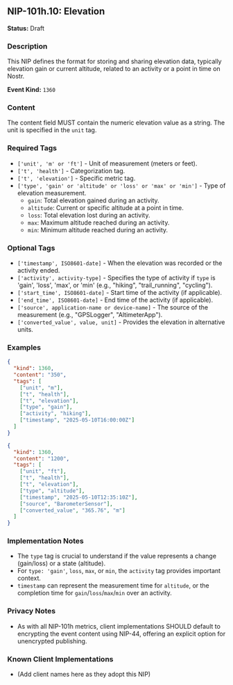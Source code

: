 ## NIP-101h.10: Elevation

**Status:** Draft

### Description
This NIP defines the format for storing and sharing elevation data, typically elevation gain or current altitude, related to an activity or a point in time on Nostr.

**Event Kind:** `1360`

### Content
The content field MUST contain the numeric elevation value as a string. The unit is specified in the `unit` tag.

### Required Tags
- `['unit', 'm' or 'ft']` - Unit of measurement (meters or feet).
- `['t', 'health']` - Categorization tag.
- `['t', 'elevation']` - Specific metric tag.
- `['type', 'gain' or 'altitude' or 'loss' or 'max' or 'min']` - Type of elevation measurement.
    - `gain`: Total elevation gained during an activity.
    - `altitude`: Current or specific altitude at a point in time.
    - `loss`: Total elevation lost during an activity.
    - `max`: Maximum altitude reached during an activity.
    - `min`: Minimum altitude reached during an activity.

### Optional Tags
- `['timestamp', ISO8601-date]` - When the elevation was recorded or the activity ended.
- `['activity', activity-type]` - Specifies the type of activity if `type` is 'gain', 'loss', 'max', or 'min' (e.g., "hiking", "trail_running", "cycling").
- `['start_time', ISO8601-date]` - Start time of the activity (if applicable).
- `['end_time', ISO8601-date]` - End time of the activity (if applicable).
- `['source', application-name or device-name]` - The source of the measurement (e.g., "GPSLogger", "AltimeterApp").
- `['converted_value', value, unit]` - Provides the elevation in alternative units.

### Examples
```json
{
  "kind": 1360,
  "content": "350",
  "tags": [
    ["unit", "m"],
    ["t", "health"],
    ["t", "elevation"],
    ["type", "gain"],
    ["activity", "hiking"],
    ["timestamp", "2025-05-10T16:00:00Z"]
  ]
}
```

```json
{
  "kind": 1360,
  "content": "1200",
  "tags": [
    ["unit", "ft"],
    ["t", "health"],
    ["t", "elevation"],
    ["type", "altitude"],
    ["timestamp", "2025-05-10T12:35:10Z"],
    ["source", "BarometerSensor"],
    ["converted_value", "365.76", "m"]
  ]
}
```

### Implementation Notes
- The `type` tag is crucial to understand if the value represents a change (gain/loss) or a state (altitude).
- For `type: 'gain'`, `loss`, `max`, or `min`, the `activity` tag provides important context.
- `timestamp` can represent the measurement time for `altitude`, or the completion time for `gain`/`loss`/`max`/`min` over an activity.

### Privacy Notes
- As with all NIP-101h metrics, client implementations SHOULD default to encrypting the event content using NIP-44, offering an explicit option for unencrypted publishing.

### Known Client Implementations
- (Add client names here as they adopt this NIP) 